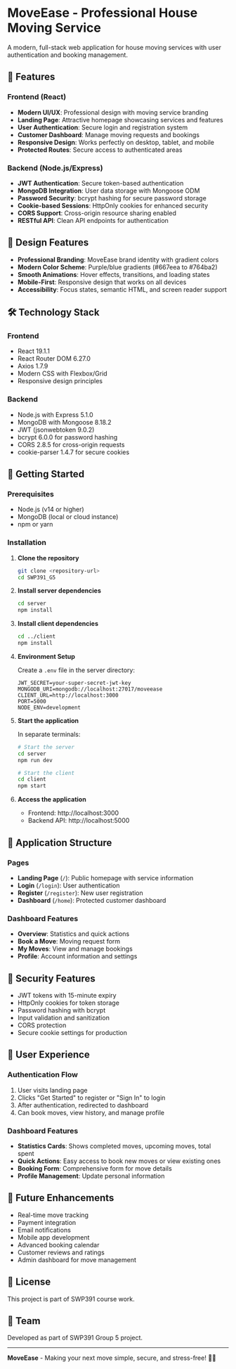 # MoveEase - Professional House Moving Service

A modern, full-stack web application for house moving services with user authentication and booking management.

## 🚚 Features

### Frontend (React)
- **Modern UI/UX**: Professional design with moving service branding
- **Landing Page**: Attractive homepage showcasing services and features
- **User Authentication**: Secure login and registration system
- **Customer Dashboard**: Manage moving requests and bookings
- **Responsive Design**: Works perfectly on desktop, tablet, and mobile
- **Protected Routes**: Secure access to authenticated areas

### Backend (Node.js/Express)
- **JWT Authentication**: Secure token-based authentication
- **MongoDB Integration**: User data storage with Mongoose ODM
- **Password Security**: bcrypt hashing for secure password storage
- **Cookie-based Sessions**: HttpOnly cookies for enhanced security
- **CORS Support**: Cross-origin resource sharing enabled
- **RESTful API**: Clean API endpoints for authentication

## 🎨 Design Features

- **Professional Branding**: MoveEase brand identity with gradient colors
- **Modern Color Scheme**: Purple/blue gradients (#667eea to #764ba2)
- **Smooth Animations**: Hover effects, transitions, and loading states
- **Mobile-First**: Responsive design that works on all devices
- **Accessibility**: Focus states, semantic HTML, and screen reader support

## 🛠️ Technology Stack

### Frontend
- React 19.1.1
- React Router DOM 6.27.0
- Axios 1.7.9
- Modern CSS with Flexbox/Grid
- Responsive design principles

### Backend
- Node.js with Express 5.1.0
- MongoDB with Mongoose 8.18.2
- JWT (jsonwebtoken 9.0.2)
- bcrypt 6.0.0 for password hashing
- CORS 2.8.5 for cross-origin requests
- cookie-parser 1.4.7 for secure cookies

## 🚀 Getting Started

### Prerequisites
- Node.js (v14 or higher)
- MongoDB (local or cloud instance)
- npm or yarn

### Installation

1. **Clone the repository**
   ```bash
   git clone <repository-url>
   cd SWP391_G5
   ```

2. **Install server dependencies**
   ```bash
   cd server
   npm install
   ```

3. **Install client dependencies**
   ```bash
   cd ../client
   npm install
   ```

4. **Environment Setup**
   
   Create a `.env` file in the server directory:
   ```env
   JWT_SECRET=your-super-secret-jwt-key
   MONGODB_URI=mongodb://localhost:27017/moveease
   CLIENT_URL=http://localhost:3000
   PORT=5000
   NODE_ENV=development
   ```

5. **Start the application**
   
   In separate terminals:
   ```bash
   # Start the server
   cd server
   npm run dev
   
   # Start the client
   cd client
   npm start
   ```

6. **Access the application**
   - Frontend: http://localhost:3000
   - Backend API: http://localhost:5000

## 📱 Application Structure

### Pages
- **Landing Page** (`/`): Public homepage with service information
- **Login** (`/login`): User authentication
- **Register** (`/register`): New user registration
- **Dashboard** (`/home`): Protected customer dashboard

### Dashboard Features
- **Overview**: Statistics and quick actions
- **Book a Move**: Moving request form
- **My Moves**: View and manage bookings
- **Profile**: Account information and settings

## 🔐 Security Features

- JWT tokens with 15-minute expiry
- HttpOnly cookies for token storage
- Password hashing with bcrypt
- Input validation and sanitization
- CORS protection
- Secure cookie settings for production

## 🎯 User Experience

### Authentication Flow
1. User visits landing page
2. Clicks "Get Started" to register or "Sign In" to login
3. After authentication, redirected to dashboard
4. Can book moves, view history, and manage profile

### Dashboard Features
- **Statistics Cards**: Shows completed moves, upcoming moves, total spent
- **Quick Actions**: Easy access to book new moves or view existing ones
- **Booking Form**: Comprehensive form for move details
- **Profile Management**: Update personal information

## 🚧 Future Enhancements

- Real-time move tracking
- Payment integration
- Email notifications
- Mobile app development
- Advanced booking calendar
- Customer reviews and ratings
- Admin dashboard for move management

## 📄 License

This project is part of SWP391 course work.

## 👥 Team

Developed as part of SWP391 Group 5 project.

---

**MoveEase** - Making your next move simple, secure, and stress-free! 🚚✨

